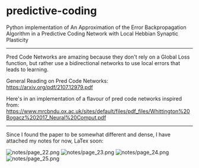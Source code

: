 # predictive-coding
Python implementation of An Approximation of the Error Backpropagation Algorithm in a Predictive Coding Network with Local Hebbian Synaptic Plasticity

---
Pred Code Networks are amazing because they don't rely on a Global Loss function, but rather use a bidirectional networks to use local errors that leads to learning.

General Reading on Pred Code Networks: https://arxiv.org/pdf/2107.12979.pdf
 
 Here's in an implementation of a flavour of pred code networks inspired from:
https://www.mrcbndu.ox.ac.uk/sites/default/files/pdf_files/Whittington%20Bogacz%202017_Neural%20Comput.pdf

----
Since I found the paper to be somewhat different and dense, I have attached my notes for now, LaTex soon:

![notes/page_22.png](notes/page_22.png)
![notes/page_23.png](notes/page_23.png)
![notes/page_24.png](notes/page_24.png)
![notes/page_25.png](notes/page_25.png)

